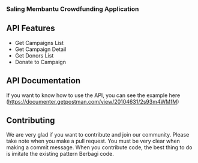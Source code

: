 ### Saling Membantu Crowdfunding Application

## API Features

-   Get Campaigns List
-   Get Campaign Detail
-   Get Donors List
-   Donate to Campaign

## API Documentation

If you want to know how to use the API, you can see the example here (https://documenter.getpostman.com/view/20104631/2s93m4WMfM)

## Contributing

We are very glad if you want to contribute and join our community.
Please take note when you make a pull request. You must be very clear when making a commit message.
When you contribute code, the best thing to do is imitate the existing pattern Berbagi code.
